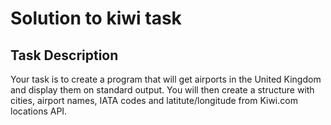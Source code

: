 # Solution to kiwi task

## Task Description
Your task is to create a program that will get airports in the United Kingdom and display them on standard output. You will then create a structure with cities, airport names, IATA codes and latitute/longitude from Kiwi.com locations API.

